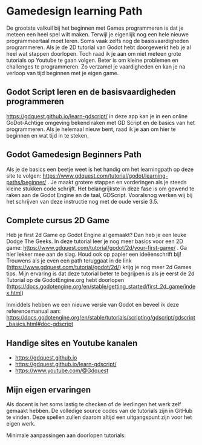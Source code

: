 # Gamedesign learning Path
De grootste valkuil bij het beginnen met Games programmeren is dat je meteen een heel spel wilt maken. Terwijl je eigenlijk nog een hele nieuwe programmeertaal moet leren. Soms vaak zelfs nog de basisvaardigheden programmeren. Als je de 2D tutorial van Godot hebt doorgewerkt heb je al heel wat stappen doorlopen. Toch raad ik je aan om niet meteen grote tutorials op Youtube te gaan volgen. Beter is om kleine problemen en challenges te programmeren. Zo verzamel je vaardigheden en kan je na verloop van tijd beginnen met je eigen game. 

## Godot Script leren en de basisvaardigheden programmeren
https://gdquest.github.io/learn-gdscript/ in deze app kan je in een online GoDot-Achtige omgeving bekend raken met GD Script en de basics van het programmeren. Als je helemaal nieuw bent, raad ik je aan om hier te beginnen en wat tijd in te steken.

## Godot Gamedesign Beginners Path
Als je de basics een beetje weet is het handig om het learningpath op deze site te volgen: https://www.gdquest.com/tutorial/godot/learning-paths/beginner/ . Je maakt grotere stappen en vorderingen als je steeds kleine stukken code schrijft. Het belangrijkste in deze fase is om gewend te raken aan de Godot Engine en de taal, GDScript. Vooralsnog werken wij bij het schrijven van deze instructie nog met de oude versie 3.5.

## Complete cursus 2D Game
Heb je first 2d Game op Godot Engine al gemaakt? Dan heb je een leuke Dodge The Geeks. In deze tutorial leer je nog meer basics voor een 2D game: https://www.gdquest.com/tutorial/godot/2d/your-first-game/ . Ga hier lekker mee aan de slag. Houd ook op papier een ideëenschrift bij! Trouwens als je even een path teruggaat in de link (https://www.gdquest.com/tutorial/godot/2d/) krijg je nog meer 2d Games tips. Mijn ervaring is dat deze tutorial beter te begrijpen is als je eerst de 2d Tutorial op de GodotEngine.org hebt doorlopen (https://docs.godotengine.org/en/stable/getting_started/first_2d_game/index.html)

Inmiddels hebben we een nieuwe versie van Godot en beveel ik deze referencemanual aan: https://docs.godotengine.org/en/stable/tutorials/scripting/gdscript/gdscript_basics.html#doc-gdscript

## Handige sites en Youtube kanalen
* https://gdquest.github.io
* https://gdquest.github.io/learn-gdscript/
* https://www.youtube.com/@Gdquest

## Mijn eigen ervaringen
Als docent is het soms lastig te checken of de leerlingen het werk zelf gemaakt hebben. De volledige source codes van de tutorials zijn in GitHub te vinden. Deze spellen zullen daarom altijd een uitgangspunt zijn voor het eigen werk. 

Minimale aanpassingen aan doorlopen tutorials:



